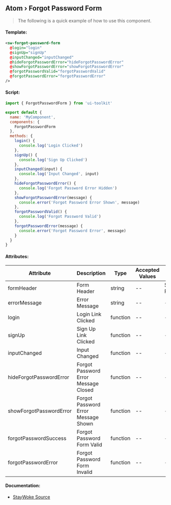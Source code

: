 Atom › Forgot Password Form
---

> The following is a quick example of how to use this component.


#### Template:

```xml
<sw-forgot-password-form
  @login="login"
  @signUp="signUp"
  @inputChanged="inputChanged"
  @hideForgotPasswordError="hideForgotPasswordError"
  @showForgotPasswordError="showForgotPasswordError"
  @forgotPasswordValid="forgotPasswordValid"
  @forgotPasswordError="forgotPasswordError"
/>
```


#### Script:
```js
import { ForgotPasswordForm } from 'ui-toolkit'

export default {
  name: 'MyComponent',
  components: {
    ForgotPasswordForm
  },
  methods: {
    login() {
      console.log('Login Clicked')
    },
    signUp() {
      console.log('Sign Up Clicked')
    },
    inputChanged(input) {
      console.log('Input Changed', input)
    },
    hideForgotPasswordError() {
      console.log('Forgot Password Error Hidden')
    },
    showForgotPasswordError(message) {
      console.error('Forgot Password Error Shown', message)
    },
    forgotPasswordValid() {
      console.log('Forgot Password Valid')
    },
    forgotPasswordError(message) {
      console.error('Forgot Password Error', message)
    }
  }
}
```


#### Attributes:

Attribute               | Description                          | Type     | Accepted Values       | Default
------------------------|--------------------------------------|----------|-----------------------|------------
formHeader              | Form Header                          | string   | --                    | StayWoke ForgotPassword
errorMessage            | Error Message                        | string   | --                    | --
login                   | Login Link Clicked                   | function | --                    | --
signUp                  | Sign Up Link Clicked                 | function | --                    | --
inputChanged            | Input Changed                        | function | --                    | --
hideForgotPasswordError | Forgot Password Error Message Closed | function | --                    | --
showForgotPasswordError | Forgot Password Error Message Shown  | function | --                    | --
forgotPasswordSuccess   | Forgot Password Form Valid           | function | --                    | --
forgotPasswordError     | Forgot Password Form Invalid         | function | --                    | --


#### Documentation:

* [StayWoke Source](https://github.com/staywoke/ui-toolkit/tree/master/src/components/templates/forgot-password-form)
